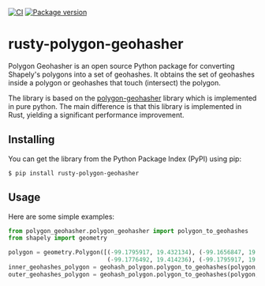 
[![CI](https://github.com/nexmoov/rusty-polygon-geohasher/actions/workflows/CI.yml/badge.svg)](https://github.com/nexmoov/rusty-polygon-geohasher/actions/workflows/CI.yml)
[![Package version](https://img.shields.io/pypi/v/rusty-polygon-geohasher.svg)](https://pypi.org/project/rusty-polygon-geohasher)

# rusty-polygon-geohasher

Polygon Geohasher is an open source Python package for converting Shapely's polygons into a set of geohashes. It obtains the set of geohashes inside a polygon or geohashes that touch (intersect) the polygon.

The library is based on the [polygon-geohasher](https://github.com/Bonsanto/polygon-geohasher) library which is implemented in pure python. The main difference is that this library is implemented in Rust, yielding a significant performance improvement.


## Installing
You can get the library from the Python Package Index (PyPI) using pip:

`$ pip install rusty-polygon-geohasher`


## Usage
Here are some simple examples:

```python
from polygon_geohasher.polygon_geohasher import polygon_to_geohashes
from shapely import geometry

polygon = geometry.Polygon([(-99.1795917, 19.432134), (-99.1656847, 19.429034),
                            (-99.1776492, 19.414236), (-99.1795917, 19.432134)])
inner_geohashes_polygon = geohash_polygon.polygon_to_geohashes(polygon, 7, inner=True)
outer_geohashes_polygon = geohash_polygon.polygon_to_geohashes(polygon, 7, inner=False)
```
